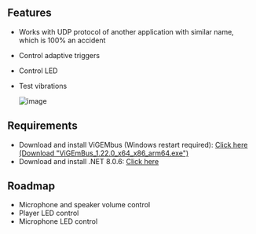 ## Features

- Works with UDP protocol of another application with similar name, which is 100% an accident
- Control adaptive triggers
- Control LED
- Test vibrations

  ![image](https://github.com/WujekFoliarz/DualSenseY/assets/72314465/2a8c5bfc-5e23-4c6f-a23e-34780780cc1d)

## Requirements

- Download and install ViGEMbus (Windows restart required): [Click here (Download "ViGEmBus_1.22.0_x64_x86_arm64.exe")](https://github.com/nefarius/ViGEmBus/releases/tag/v1.22.0)
- Download and install .NET 8.0.6: [Click here](https://aka.ms/dotnet-core-applaunch?framework=Microsoft.WindowsDesktop.App&framework_version=8.0.0&arch=x64&rid=win-x64&os=win10)

## Roadmap
- Microphone and speaker volume control
- Player LED control
- Microphone LED control
